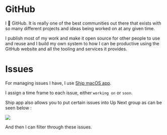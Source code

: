 
# GitHub

I 💚 GitHub. It is really one of the best communities out there that exists with so many different projects and ideas being worked on at any given time.

I publish most of my work and make it open source for other people to use and reuse and I build my own system to how I can be productive using the GitHub website and all the tooling and services it provides.

# Issues

For managing issues I have, I use [Ship macOS app][1].

I assign a time frame to each issue, either `working on` or `soon`. 

Ship app also allows you to put certain issues into Up Next group as can be seen below : 

![][image-1]

And then I can filter through these issues.

[1]:	https://www.realartists.com

[image-1]:	https://i.imgur.com/DgMzQa1.png